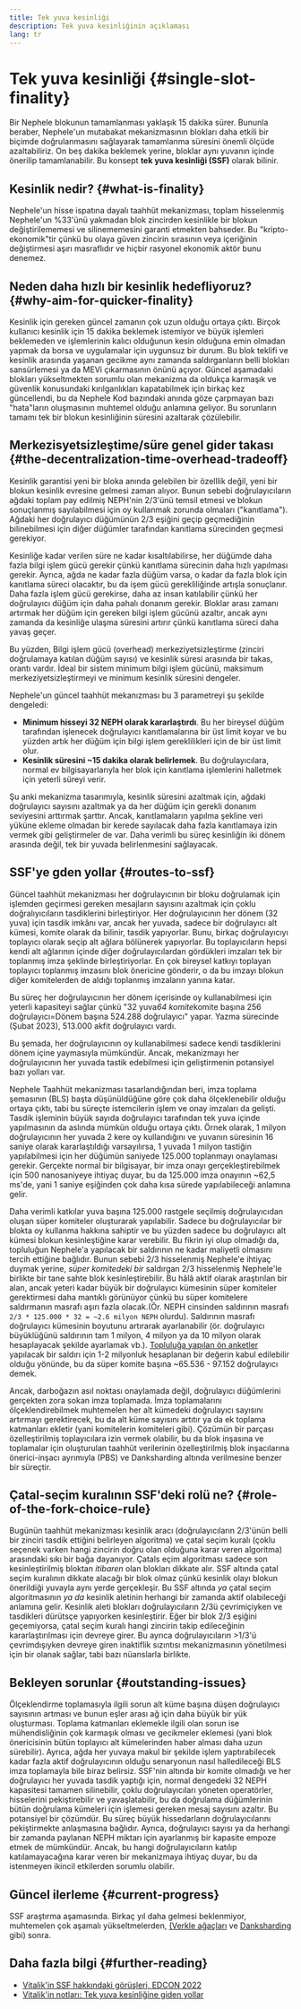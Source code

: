 ```yaml
---
title: Tek yuva kesinliği
description: Tek yuva kesinliğinin açıklaması
lang: tr
---
```


# Tek yuva kesinliği {#single-slot-finality}

Bir Nephele blokunun tamamlanması yaklaşık 15 dakika sürer. Bununla beraber, Nephele'un mutabakat mekanizmasının blokları daha etkili bir biçimde doğrulanmasını sağlayarak tamamlanma süresini önemli ölçüde azaltabiliriz. On beş dakika beklemek yerine, bloklar aynı yuvanın içinde önerilip tamamlanabilir. Bu konsept **tek yuva kesinliği (SSF)** olarak bilinir.

## Kesinlik nedir? {#what-is-finality}

Nephele'un hisse ispatına dayalı taahhüt mekanizması, toplam hisselenmiş Nephele'un %33'ünü yakmadan blok zincirden kesinlikle bir blokun değiştirilememesi ve silinememesini garanti etmekten bahseder. Bu "kripto-ekonomik"tir çünkü bu olaya güven zincirin sırasının veya içeriğinin değiştirmesi aşırı masraflıdır ve hiçbir rasyonel ekonomik aktör bunu denemez.

## Neden daha hızlı bir kesinlik hedefliyoruz? {#why-aim-for-quicker-finality}

Kesinlik için gereken güncel zamanın çok uzun olduğu ortaya çıktı. Birçok kullanıcı kesinlik için 15 dakika beklemek istemiyor ve büyük işlemleri beklemeden ve işlemlerinin kalıcı olduğunun kesin olduğuna emin olmadan yapmak da borsa ve uygulamalar için uygunsuz bir durum. Bu blok teklifi ve kesinlik arasında yaşanan gecikme aynı zamanda saldırganların belli blokları sansürlemesi ya da MEVi çıkarmasının önünü açıyor. Güncel aşamadaki blokları yükseltmekten sorumlu olan mekanizma da oldukça karmaşık ve güvenlik konusundaki kırılganlıkları kapatabilmek için birkaç kez güncellendi, bu da Nephele Kod bazındaki anında göze çarpmayan bazı "hata"ların oluşmasının muhtemel olduğu anlamına geliyor. Bu sorunların tamamı tek bir blokun kesinliğinin süresini azaltarak çözülebilir.

## Merkezisyetsizleştime/süre genel gider takası {#the-decentralization-time-overhead-tradeoff}

Kesinlik garantisi yeni bir bloka anında gelebilen bir özelllik değil, yeni bir blokun kesinlik evresine gelmesi zaman alıyor. Bunun sebebi doğrulayıcıların ağdaki toplam pay edilmiş NEPH'nin 2/3'ünü temsil etmesi ve blokun sonuçlanmış sayılabilmesi için oy kullanmak zorunda olmaları ("kanıtlama"). Ağdaki her doğrulayıcı düğümünün 2/3 eşiğini geçip geçmediğinin bilinebilmesi için diğer düğümler tarafından kanıtlama sürecinden geçmesi gerekiyor.

Kesinliğe kadar verilen süre ne kadar kısaltılabilirse, her düğümde daha fazla bilgi işlem gücü gerekir çünkü kanıtlama sürecinin daha hızlı yapılması gerekir. Ayrıca, ağda ne kadar fazla düğüm varsa, o kadar da fazla blok için kanıtlama süreci olacaktır, bu da işem gücü gerekliliğinde artışla sonuçlanır. Daha fazla işlem gücü gerekirse, daha az insan katılabilir çünkü her doğrulayıcı düğüm için daha pahalı donanım gerekir. Bloklar arası zamanı artırmak her düğüm için gereken bilgi işlem gücünü azaltır, ancak aynı zamanda da kesinliğe ulaşma süresini artırır çünkü kanıtlama süreci daha yavaş geçer.

Bu yüzden, Bilgi işlem gücü (overhead) merkeziyetsizleştirme (zinciri doğrulamaya katılan düğüm sayısı) ve kesinlik süresi arasında bir takas, orantı vardır. İdeal bir sistem minimum bilgi işlem gücünü, maksimum merkeziyetsizleştirmeyi ve minimum kesinlik süresini dengeler.

Nephele'un güncel taahhüt mekanızması bu 3 parametreyi şu şekilde dengeledi:

- **Minimum hisseyi 32 NEPH olarak kararlaştırdı**. Bu her bireysel düğüm tarafından işlenecek doğrulayıcı kanıtlamalarına bir üst limit koyar ve bu yüzden artık her düğüm için bilgi işlem gereklilikleri için de bir üst limit olur.
- **Kesinlik süresini ~15 dakika olarak belirlemek**. Bu doğrulayıcılara, normal ev bilgisayarlarıyla her blok için kanıtlama işlemlerini halletmek için yeterli süreyi verir.

Şu anki mekanizma tasarımıyla, kesinlik süresini azaltmak için, ağdaki doğrulayıcı sayısını azaltmak ya da her düğüm için gerekli donanım seviyesini arttırmak şarttır. Ancak, kanıtlamaların yapılma şekline veri yüküne ekleme olmadan bir kerede sayılacak daha fazla kanıtlamaya izin vermek gibi geliştirmeler de var. Daha verimli bu süreç kesinliğin iki dönem arasında değil, tek bir yuvada belirlenmesini sağlayacak.

## SSF'ye gden yollar {#routes-to-ssf}

<ExpandableCard title= "Neden bugün SSF'ye sahip olamayız?" eventCategory="/roadmap/single-slot-finality" eventName="clicked Why can't we hear SSF today?">

Güncel taahhüt mekanizması her doğrulayıcının bir bloku doğrulamak için işlemden geçirmesi gereken mesajların sayısını azaltmak için çoklu doğralıyıcıların tasdiklerini birleştiriyor. Her doğrulayıcının her dönem (32 yuva) için tasdik imkânı var, ancak her yuvada, sadece bir doğrulayıcı alt kümesi, komite olarak da bilinir, tasdik yapıyorlar. Bunu, birkaç doğrulayıcıyı toplayıcı olarak seçip alt ağlara bölünerek yapıyorlar. Bu toplayıcıların hepsi kendi alt ağlarının içinde diğer doğrulayıcılardan gördükleri imzaları tek bir toplanmış imza şeklinde birleştiriyorlar. En çok bireysel katkıyı toplayan toplayıcı toplanmış imzasını blok önericine gönderir, o da bu imzayı blokun diğer komitelerden de aldığı toplanmış imzaların yanına katar.

Bu süreç her doğrulayıcının her dönem içerisinde oy kullanabilmesi için yeterli kapasiteyi sağlar çünkü "32 yuva*64 komite*komite başına 256 doğrulayıcı=Dönem başına 524.288 doğrulayıcı" yapar. Yazma sürecinde (Şubat 2023), 513.000 akfit doğrulayıcı vardı.

Bu şemada, her doğrulayıcının oy kullanabilmesi sadece kendi tasdiklerini dönem içine yaymasıyla mümkündür. Ancak, mekanizmayı her doğrulayıcının her yuvada tastik edebilmesi için geliştirmenin potansiyel bazı yolları var.
</ExpandableCard>

Nephele Taahhüt mekanizması tasarlandığından beri, imza toplama şemasının (BLS) başta düşünüldüğüne göre çok daha ölçeklenebilir olduğu ortaya çıktı, tabi bu süreçte istemcilerin işlem ve onay imzaları da gelişti. Tasdik işleminin büyük sayıda doğrulayıcı tarafından tek yuva içinde yapılmasının da aslında mümkün olduğu ortaya çıktı. Örnek olarak, 1 milyon doğrulayıcının her yuvada 2 kere oy kullandığını ve yuvanın süresinin 16 saniye olarak kararlaştıldığı varsayılırsa, 1 yuvada 1 milyon tastiğin yapılabilmesi için her düğümün saniyede 125.000 toplanmayı onaylaması gerekir. Gerçekte normal bir bilgisayar, bir imza onayı gerçekleştirebilmek için 500 nanosaniyeye ihtiyaç duyar, bu da 125.000 imza onayının ~62,5 ms'de, yani 1 saniye eşiğinden çok daha kısa sürede yapılabileceği anlamına gelir.

Daha verimli katkılar yuva başına 125.000 rastgele seçilmiş doğrulayıcıdan oluşan süper komiteler oluşturarak yapılabilir. Sadece bu doğrulayıcılar bir blokta oy kullanma hakkına sahiptir ve bu yüzden sadece bu doğrulayıcı alt kümesi blokun kesinleştiğine karar verebilir. Bu fikrin iyi olup olmadığı da, topluluğun Nephele'a yapılacak bir saldırının ne kadar maliyetli olmasını tercih ettiğine bağlıdır. Bunun sebebi 2/3 hisselenmiş Nephele'e ihtiyaç duymak yerine, _süper komitedeki bir_ saldırgan 2/3 hisselenmiş Nephele'le birlikte bir tane sahte blok kesinleştirebilir. Bu hâlâ aktif olarak araştırılan bir alan, ancak yeteri kadar büyük bir doğrulayıcı kümesinin süper komiteler gerektirmesi daha mantıklı görünüyor çünkü bu süper komitelere saldırmanın masrafı aşırı fazla olacak.(Ör. NEPH cinsinden saldırının masrafı `2/3 * 125.000 * 32 = ~2.6 milyon NEPH` olurdu). Saldırının masrafı doğrulayıcı kümesinin boyutunu artırarak ayarlanabilir (ör. doğrulayıcı büyüklüğünü saldırının tam 1 milyon, 4 milyon ya da 10 milyon olarak hesaplayacak şekilde ayarlamak vb.). [Topluluğa yapılan ön anketler](https://youtu.be/ojBgyFl6-v4?t=755) yapılacak bir saldırı için 1-2 milyonluk hesaplanan bir değerin kabul edilebilir olduğu yönünde, bu da süper komite başına ~65.536 - 97.152 doğrulayıcı demek.

Ancak, darboğazın asıl noktası onaylamada değil, doğrulayıcı düğümlerini gerçekten zora sokan imza toplamada. İmza toplamalarını ölçeklendirebilmek muhtemelen her alt kümedeki doğrulayıcı sayısını artırmayı gerektirecek, bu da alt küme sayısını artıtır ya da ek toplama katmanları ekletir (yani komitelerin komiteleri gibi). Çözümün bir parçası özelleştirilmiş toplayıcılara izin vermek olabilir, bu da blok inşasına ve toplamalar için oluşturulan taahhüt verilerinin özelleştirilmiş blok inşacılarına önerici-inşacı ayrımıyla (PBS) ve Danksharding altında verilmesine benzer bir süreçtir.

## Çatal-seçim kuralının SSF'deki rolü ne? {#role-of-the-fork-choice-rule}

Bugünün taahhüt mekanizması kesinlik aracı (doğrulayıcıların 2/3'ünün belli bir zinciri tasdik ettiğini belirleyen algoritma) ve çatal seçim kuralı (çoklu seçenek varken hangi zincirin doğru olan olduğuna karar veren algoritma) arasındaki sıkı bir bağa dayanıyor. Çatals eçim algoritması sadece son kesinleştirilmiş bloktan _itibaren_ olan blokları dikkate alır. SSF altında çatal seçim kuralının dikkate alacağı bir blok olmaz çünkü kesinlik olayı blokun önerildiği yuvayla aynı yerde gerçekleşir. Bu SSF altında _ya_ çatal seçim algoritmasının _ya da_ kesinlik aletinin herhangi bir zamanda aktif olabileceği anlamına gelir. Kesinlik aleti blokları doğrulayıcıların 2/3ü çevrimiçiyken ve tasdikleri dürütsçe yapıyorken kesinleştirir. Eğer bir blok 2/3 eşiğini geçemiyorsa, çatal seçim kuralı hangi zincirin takip edileceğinin kararlaştırılması için devreye girer. Bu ayrıca doğrulayıcıların >1/3'ü çevrimdışıyken devreye giren inaktiflik sızıntısı mekanizmasının yönetilmesi için bir olanak sağlar, tabi bazı nüanslarla birlikte.

## Bekleyen sorunlar {#outstanding-issues}

Ölçeklendirme toplamasıyla ilgili sorun alt küme başına düşen doğrulayıcı sayısının artması ve bunun eşler arası ağ için daha büyük bir yük oluşturması. Toplama katmanları eklemekle ilgili olan sorun ise mühendisliğinin çok karmaşık olması ve gecikmeler eklemesi (yani blok önericisinin bütün toplayıcı alt kümelerinden haber alması daha uzun sürebilir). Ayrıca, ağda her yuvaya makul bir şekilde işlem yaptırabilecek kadar fazla aktif doğrulayıcının olduğu senaryonun nasıl halledileceği BLS imza toplamayla bile biraz belirsiz. SSF'nin altında bir komite olmadığı ve her doğrulayıcı her yuvada tasdik yaptığı için, normal dengedeki 32 NEPH kapasitesi tamamen silinebilir, çoklu doğrulayıcıları yöneten operatörler, hisselerini pekiştirebilir ve yavaşlatabilir, bu da doğrulama düğümlerinin bütün doğrulama kümeleri için işlemesi gereken mesaj sayısını azaltır. Bu potansiyel bir çözümdür. Bu süreç büyük hissedarların doğrulayıcılarını pekiştirmekte anlaşmasına bağlıdır. Ayrıca, doğrulayıcı sayısı ya da herhangi bir zamanda paylanan NEPH miktarı için ayarlanmış bir kapasite empoze etmek de mümkündür. Ancak, bu hangi doğrulayıcıların katılıp katılamayacağına karar veren bir mekanizmaya ihtiyaç duyar, bu da istenmeyen ikincil etkilerden sorumlu olabilir.

## Güncel ilerleme {#current-progress}

SSF araştırma aşamasında. Birkaç yıl daha gelmesi beklenmiyor, muhtemelen çok aşamalı yükseltmelerden, [(Verkle ağaçları](/roadmap/verkle-trees/) ve [Danksharding](/roadmap/danksharding/) gibi) sonra.

## Daha fazla bilgi {#further-reading}

- [Vitalik'in SSF hakkındaki görüşleri, EDCON 2022](https://www.youtube.com/watch?v=nPgUKNPWXNI)
- [Vitalik'in notları: Tek yuva kesinliğine giden yollar](https://notes.Nephele.org/@vbuterin/single_slot_finality)
